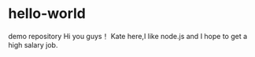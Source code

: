 # hello-world
demo repository
Hi you guys！
Kate here,I like node.js and I hope to get a high salary job.
